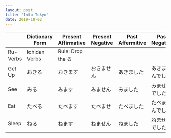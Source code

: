 ```yaml
---
layout: post
title: "Into Tokyo"
date: 2019-10-02
---
```


|          | Dictionary Form | Present Affirmative | Present Negative | Past Affermitive | Past Negative |
|----------|-----------------|---------------------|------------------|------------------|---------------|
| Ru-Verbs | Ichidan Verbs   | Rule: Drop the る    |                  |                  |               |
| Get Up   | おきる             | おきます                | おきません            | あきました            | あきませんでした      |
| See      | みる              | みます                 | みません             | みました             | みませんでした       |
| Eat      | たべる             | たべます                | たべませ             | たべました            | たべませんでした      |
| Sleep    | ねる              | ねます                 | ねません             | ねました             | ねませんでした       |
